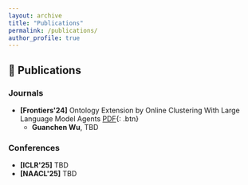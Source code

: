 ```yaml
---
layout: archive
title: "Publications"
permalink: /publications/
author_profile: true
---
```


## 📖 **Publications**

### **Journals**
- **[Frontiers'24]** Ontology Extension by Online Clustering With Large Language Model Agents [PDF](){: .btn} 
  + **Guanchen Wu**, TBD

### **Conferences**
- **[ICLR'25]** TBD
- **[NAACL'25]** TBD





